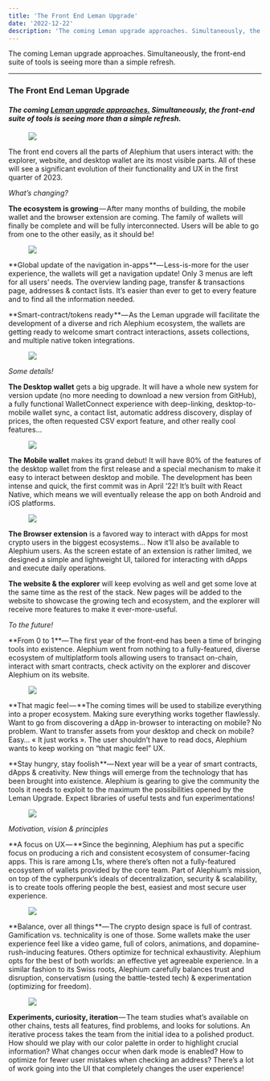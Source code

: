 ```yaml
---
title: 'The Front End Leman Upgrade'
date: '2022-12-22'
description: 'The coming Leman upgrade approaches. Simultaneously, the front-end suite of tools is seeing more than a simple refresh.'
---
```


The coming Leman upgrade approaches. Simultaneously, the front-end suite of tools is seeing more than a simple refresh.

---

### **The Front End Leman Upgrade**

#### _The coming_ <a href="https://medium.com/@alephium/announcing-the-leman-network-upgrade-c01a81e65f0e" class="markup--anchor markup--h4-anchor" data-href="https://medium.com/@alephium/announcing-the-leman-network-upgrade-c01a81e65f0e" target="_blank"><em>Leman upgrade approaches.</em></a> _Simultaneously, the front-end suite of tools is seeing more than a simple refresh._

<figure id="a52a" class="graf graf--figure graf-after--h4">
<img src="https://cdn-images-1.medium.com/max/800/1*O9ZoE04w9RVG2uFjDf0PSg.png" class="graf-image" data-image-id="1*O9ZoE04w9RVG2uFjDf0PSg.png" data-width="1920" data-height="1080" data-is-featured="true" />
</figure>

The front end covers all the parts of Alephium that users interact with: the explorer, website, and desktop wallet are its most visible parts. All of these will see a significant evolution of their functionality and UX in the first quarter of 2023.

_What’s changing?_

**The ecosystem is growing** — After many months of building, the mobile wallet and the browser extension are coming. The family of wallets will finally be complete and will be fully interconnected. Users will be able to go from one to the other easily, as it should be!

<figure id="56f5" class="graf graf--figure graf-after--p">
<img src="https://cdn-images-1.medium.com/max/800/1*M3tAG-o-eJ76vWp6ZCxpug.png" class="graf-image" data-image-id="1*M3tAG-o-eJ76vWp6ZCxpug.png" data-width="1920" data-height="1080" />
</figure>

**Global update of the navigation in-apps **— Less-is-more for the user experience, the wallets will get a navigation update! Only 3 menus are left for all users’ needs. The overview landing page, transfer & transactions page, addresses & contact lists. It’s easier than ever to get to every feature and to find all the information needed.

**Smart-contract/tokens ready **— As the Leman upgrade will facilitate the development of a diverse and rich Alephium ecosystem, the wallets are getting ready to welcome smart contract interactions, assets collections, and multiple native token integrations.

<figure id="0a4a" class="graf graf--figure graf-after--p">
<img src="https://cdn-images-1.medium.com/max/800/1*Q3MT7AbuX01hLEWTNad89A.png" class="graf-image" data-image-id="1*Q3MT7AbuX01hLEWTNad89A.png" data-width="1920" data-height="1080" />
</figure>

_Some details!_

**The Desktop wallet** gets a big upgrade. It will have a whole new system for version update (no more needing to download a new version from GitHub), a fully functional WalletConnect experience with deep-linking, desktop-to-mobile wallet sync, a contact list, automatic address discovery, display of prices, the often requested CSV export feature, and other really cool features…

<figure id="012f" class="graf graf--figure graf-after--p">
<img src="https://cdn-images-1.medium.com/max/800/0*REnpzhVzPo8tTG-x" class="graf-image" data-image-id="0*REnpzhVzPo8tTG-x" data-width="1400" data-height="787" />
</figure>

**The** **Mobile wallet** makes its grand debut! It will have 80% of the features of the desktop wallet from the first release and a special mechanism to make it easy to interact between desktop and mobile. The development has been intense and quick, the first commit was in April ’22! It’s built with React Native, which means we will eventually release the app on both Android and iOS platforms.

<figure id="7d74" class="graf graf--figure graf-after--p">
<img src="https://cdn-images-1.medium.com/max/800/0*Jx2ACGQW10mSXic9" class="graf-image" data-image-id="0*Jx2ACGQW10mSXic9" data-width="1400" data-height="787" />
</figure>

**The Browser extension** is a favored way to interact with dApps for most crypto users in the biggest ecosystems… Now it’ll also be available to Alephium users. As the screen estate of an extension is rather limited, we designed a simple and lightweight UI, tailored for interacting with dApps and execute daily operations.

**The website & the explorer** will keep evolving as well and get some love at the same time as the rest of the stack. New pages will be added to the website to showcase the growing tech and ecosystem, and the explorer will receive more features to make it ever-more-useful.

_To the future!_

**From 0 to 1 **— The first year of the front-end has been a time of bringing tools into existence. Alephium went from nothing to a fully-featured, diverse ecosystem of multiplatform tools allowing users to transact on-chain, interact with smart contracts, check activity on the explorer and discover Alephium on its website.

<figure id="8754" class="graf graf--figure graf-after--p">
<img src="https://cdn-images-1.medium.com/max/800/1*xJhj2AUwT6X-qUtYA5IgPQ.png" class="graf-image" data-image-id="1*xJhj2AUwT6X-qUtYA5IgPQ.png" data-width="1920" data-height="1080" />
</figure>

**That magic feel — **The coming times will be used to stabilize everything into a proper ecosystem. Making sure everything works together flawlessly. Want to go from discovering a dApp in-browser to interacting on mobile? No problem. Want to transfer assets from your desktop and check on mobile? Easy… « It just works ». The user shouldn’t have to read docs, Alephium wants to keep working on “that magic feel” UX.

**Stay hungry, stay foolish **— Next year will be a year of smart contracts, dApps & creativity. New things will emerge from the technology that has been brought into existence. Alephium is gearing to give the community the tools it needs to exploit to the maximum the possibilities opened by the Leman Upgrade. Expect libraries of useful tests and fun experimentations!

<figure id="339d" class="graf graf--figure graf-after--p">
<img src="https://cdn-images-1.medium.com/max/800/1*A6rp8ZYUvNha8lqhG-brrQ.png" class="graf-image" data-image-id="1*A6rp8ZYUvNha8lqhG-brrQ.png" data-width="1920" data-height="1080" />
</figure>

_Motivation, vision & principles_

**A focus on UX — **Since the beginning, Alephium has put a specific focus on producing a rich and consistent ecosystem of consumer-facing apps. This is rare among L1s, where there’s often not a fully-featured ecosystem of wallets provided by the core team. Part of Alephium’s mission, on top of the cypherpunk’s ideals of decentralization, security & scalability, is to create tools offering people the best, easiest and most secure user experience.

<figure id="a5d5" class="graf graf--figure graf-after--p">
<img src="https://cdn-images-1.medium.com/max/800/1*DF2-s1zrzntIl9GK1cluPQ.png" class="graf-image" data-image-id="1*DF2-s1zrzntIl9GK1cluPQ.png" data-width="1920" data-height="1080" />
</figure>

**Balance, over all things **— The crypto design space is full of contrast. Gamification vs. technicality is one of those. Some wallets make the user experience feel like a video game, full of colors, animations, and dopamine-rush-inducing features. Others optimize for technical exhaustivity. Alephium opts for the best of both worlds: an effective yet agreeable experience. In a similar fashion to its Swiss roots, Alephium carefully balances trust and disruption, conservatism (using the battle-tested tech) & experimentation (optimizing for freedom).

<figure id="8f0a" class="graf graf--figure graf-after--p">
<img src="https://cdn-images-1.medium.com/max/800/1*fPw9NuIqN7IuC9fUu0FW-w.png" class="graf-image" data-image-id="1*fPw9NuIqN7IuC9fUu0FW-w.png" data-width="1920" data-height="1080" />
</figure>

**Experiments, curiosity, iteration** — The team studies what’s available on other chains, tests all features, find problems, and looks for solutions. An iterative process takes the team from the initial idea to a polished product. How should we play with our color palette in order to highlight crucial information? What changes occur when dark mode is enabled? How to optimize for fewer user mistakes when checking an address? There’s a lot of work going into the UI that completely changes the user experience!
